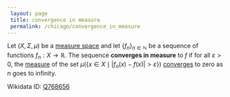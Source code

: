 ```yaml
---
 layout: page
 title: convergence in measure
 permalink: /chicago/convergence_in_measure
---
```

Let $(X,\Sigma,\mu)$ be a [measure space](https://mathgloss.github.io/MathGloss/chicago/measure_space) and let $\{f_n\}_{n\in\mathbb N}$ be a sequence of functions $f_n: X\to \mathbb R$. The sequence **converges in measure** to $f$ if for all $\varepsilon > 0$, the [measure](https://mathgloss.github.io/MathGloss/chicago/measure_space) of the set $\mu(\{x\in X\mid |f_n(x) -f(x)|>\varepsilon\})$ [converges](https://mathgloss.github.io/MathGloss/chicago/sequence_convergence) to zero as $n$ goes to infinity.

Wikidata ID: [Q768656](https://www.wikidata.org/wiki/Q768656)